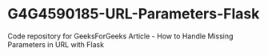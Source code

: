 # G4G4590185-URL-Parameters-Flask
Code repository for GeeksForGeeks Article - How to Handle Missing Parameters in URL with Flask
